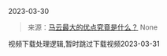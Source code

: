 2023-03-30

> 来源：[马云最大的优点究竟是什么？](http://mp.weixin.qq.com/s?__biz=Mzg4MTg2MzU3Mg==&mid=2247483887&idx=1&sn=c9225e9d908fe37ab3084566cbb0669a&chksm=cf5e3f14f829b6024cd88394fd854e74fb4eca481c3f78c5523704cc5ff2f7ab6c67d5b1c088&scene=127#wechat_redirect)
> None

视频下载处理逻辑,暂时跳过下载视频2023-03-31

